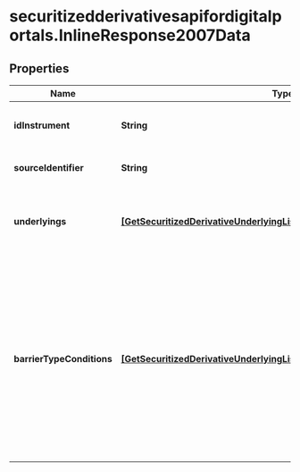 # securitizedderivativesapifordigitalportals.InlineResponse2007Data

## Properties

Name | Type | Description | Notes
------------ | ------------- | ------------- | -------------
**idInstrument** | **String** | MDG identifier of the instrument. | [optional] 
**sourceIdentifier** | **String** | Identifier used in the request. | [optional] 
**underlyings** | [**[GetSecuritizedDerivativeUnderlyingListDataUnderlyingsItems]**](GetSecuritizedDerivativeUnderlyingListDataUnderlyingsItems.md) | Information regarding the underlying(s) of the securitized derivative. | [optional] 
**barrierTypeConditions** | [**[GetSecuritizedDerivativeUnderlyingListDataBarrierTypeConditionsItems]**](GetSecuritizedDerivativeUnderlyingListDataBarrierTypeConditionsItems.md) | Set of conditions associated with a particular type of barrier. A condition is defined by the related type and level of the barrier, its observation period, and the resulting cash flow, if any. | [optional] 


